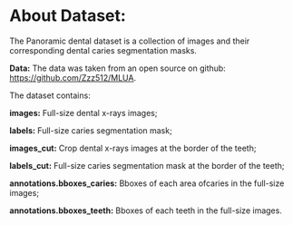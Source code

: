 # About Dataset:

The Panoramic dental dataset is a collection of images and their corresponding dental caries segmentation masks.

**Data:** The data was taken from an open source on github: https://github.com/Zzz512/MLUA.

The dataset contains:

**images:** Full-size dental x-rays images;

**labels:** Full-size caries segmentation mask;

**images_cut:** Crop dental x-rays images at the border of the teeth;

**labels_cut:** Full-size caries segmentation mask at the border of the teeth;

**annotations.bboxes_caries:** Bboxes of each area of ​​​​caries in the full-size images;

**annotations.bboxes_teeth:** Bboxes of each teeth in the full-size images.


